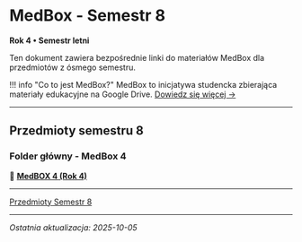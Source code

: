 # MedBox - Semestr 8

**Rok 4 • Semestr letni**

Ten dokument zawiera bezpośrednie linki do materiałów MedBox dla przedmiotów z ósmego semestru.

!!! info "Co to jest MedBox?"
    MedBox to inicjatywa studencka zbierająca materiały edukacyjne na Google Drive.
    [Dowiedz się więcej →](../medbox-info.md)

---

## Przedmioty semestru 8

### Folder główny - MedBox 4
📂 **[MedBOX 4 (Rok 4)](https://drive.google.com/drive/folders/1SpFEsQDlYYFfqb4o5AEM0aGhNiRsWlTN)**

---

[Przedmioty Semestr 8](../../semestr-8/index.md)

---

*Ostatnia aktualizacja: 2025-10-05*

